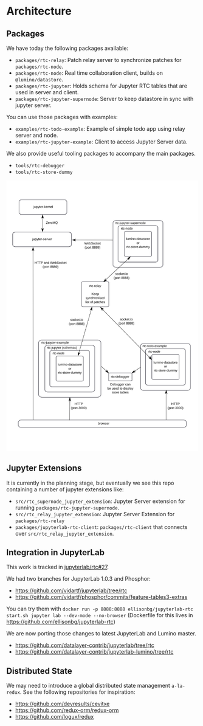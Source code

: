 # Architecture

## Packages

We have today the following packages available:

- `packages/rtc-relay`: Patch relay server to synchronize patches for `packages/rtc-node`.
- `packages/rtc-node`: Real time collaboration client, builds on `@lumino/datastore`.
- `packages/rtc-jupyter`: Holds schema for Jupyter RTC tables that are used in server and client.
- `packages/rtc-jupyter-supernode`: Server to keep datastore in sync with jupyter server.

You can use those packages with examples:

- `examples/rtc-todo-example`: Example of simple todo app using relay server and node.
- `examples/rtc-jupyter-example`: Client to access Jupyter Server data.

We also provide useful tooling packages to accompany the main packages.

- `tools/rtc-debugger`
- `tools/rtc-store-dummy`

![The development architecture](images/dev-architecture.svg "The development architecture")

## Jupyter Extensions

It is currently in the planning stage, but eventually we see this repo containing a number of jupyter extensions like:

- `src/rtc_supernode_jupyter_extension`: Jupyter Server extension for running `packages/rtc-jupyter-supernode`.
- `src/rtc_relay_jupyter_extension`: Jupyter Server Extension for `packages/rtc-relay`
- `packages/jupyterlab-rtc-client`: `packages/rtc-client` that connects over `src/rtc_relay_jupyter_extension`.

## Integration in JupyterLab

This work is tracked in [jupyterlab/rtc#27](https://github.com/jupyterlab/rtc/issues/27).

We had two branches for JupyterLab 1.0.3 and Phosphor:

- https://github.com/vidartf/jupyterlab/tree/rtc
- https://github.com/vidartf/phosphor/commits/feature-tables3-extras

You can try them with `docker run -p 8888:8888 ellisonbg/jupyterlab-rtc start.sh jupyter lab --dev-mode --no-browser` (Dockerfile for this lives in https://github.com/ellisonbg/jupyterlab-rtc)

We are now porting those changes to latest JupyterLab and Lumino master.

- https://github.com/datalayer-contrib/jupyterlab/tree/rtc
- https://github.com/datalayer-contrib/jupyterlab-lumino/tree/rtc

## Distributed State

We may need to introduce a global distributed state management `a-la-redux`. See the following repositories for inspiration:

- <https://github.com/devresults/cevitxe>
- <https://github.com/redux-orm/redux-orm>
- <https://github.com/logux/redux>
